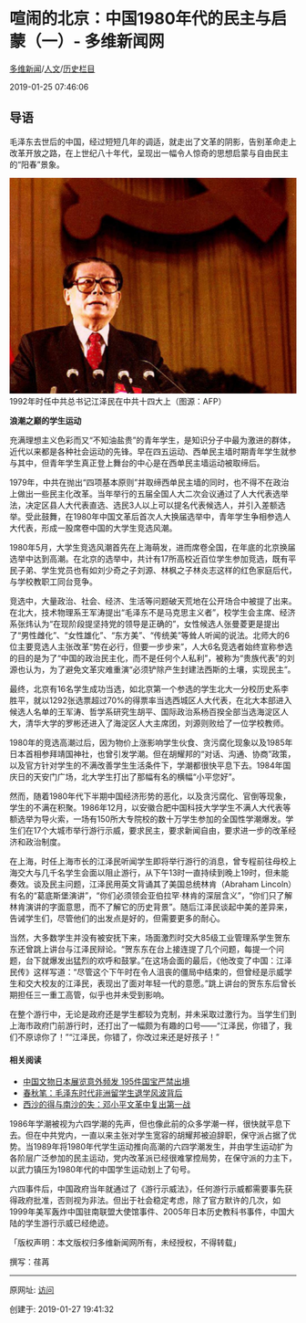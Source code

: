 # 喧闹的北京：中国1980年代的民主与启蒙（一）- 多维新闻网

[多维新闻](http://www.dwnews.com/)/[人文](http://culture.dwnews.com/)/[历史栏目](http://culture.dwnews.com/history/)

2019-01-25 07:46:06

## 导语

毛泽东去世后的中国，经过短短几年的调适，就走出了文革的阴影，告别革命走上改革开放之路，在上世纪八十年代，呈现出一幅令人惊奇的思想启蒙与自由民主的“阳春”景象。

![图20190127-1江泽民](图20190127-1江泽民.jpg)
1992年时任中共总书记江泽民在中共十四大上（图源：AFP）

**浪潮之巅的学生运动**  

充满理想主义色彩而又“不知油盐贵”的青年学生，是知识分子中最为激进的群体，近代以来都是各种社会运动的先锋。早在四五运动、西单民主墙时期青年学生就参与其中，但青年学生真正登上舞台的中心是在西单民主墙运动被取缔后。  

1979年，中共在抛出“四项基本原则”并取缔西单民主墙的同时，也不得不在政治上做出一些民主化改革。当年举行的五届全国人大二次会议通过了人大代表选举法，决定区县人大代表直选、选民3人以上可以提名代表候选人，并引入差额选举。受此鼓舞，在1980年中国文革后首次人大换届选举中，青年学生争相参选人大代表，形成一股席卷中国的大学生竞选风潮。  

1980年5月，大学生竞选风潮首先在上海萌发，进而席卷全国，在年底的北京换届选举中达到高潮。在北京的选举中，共计有17所高校近百位学生参加竞选，既有平民子弟、学生党员也有如刘少奇之子刘源、林枫之子林炎志这样的红色家庭后代，与学校教职工同台竞争。  

竞选中，大量政治、社会、经济、生活等问题破天荒地在公开场合中被提了出来。在北大，技术物理系王军涛提出“毛泽东不是马克思主义者”，校学生会主席、经济系张炜认为“在现阶段提坚持党的领导是正确的”，女性候选人张曼菱更是提出了“男性雌化”、“女性雄化”、“东方美”、“传统美”等耸人听闻的说法。北师大的6位主要竞选人主张改革“势在必行，但要一步步来”，人大6名竞选者始终宣称参选的目的是为了“中国的政治民主化，而不是任何个人私利”，被称为“贵族代表”的刘源也认为，为了避免文革灾难重演“必须铲除产生封建法西斯的土壤，实现民主”。  

最终，北京有16名学生成功当选，如北京第一个参选的学生北大一分校历史系李胜平，就以1292张选票超过70%的得票率当选西城区人大代表，在北大本部进入候选人名单的王军涛、哲学系研究生胡平、国际政治系杨百揆全部当选海淀区人大，清华大学的罗彬还进入了海淀区人大主席团，刘源则败给了一位学校教师。  

1980年的竞选高潮过后，因为物价上涨影响学生伙食、贪污腐化现象以及1985年日本首相参拜靖国神社，也曾引发学潮。但在胡耀邦的“对话、沟通、协商”政策，以及官方针对学生的不满改善学生生活条件下，学潮都很快平息下去。1984年国庆日的天安门广场，北大学生打出了那幅有名的横幅“小平您好”。  

然而，随着1980年代下半期中国经济形势的恶化，以及贪污腐化、官倒等现象，学生的不满在积聚。1986年12月，以安徽合肥中国科技大学学生不满人大代表等额选举为导火索，一场有150所大专院校的数十万学生参加的全国性学潮爆发。学生们在17个大城市举行游行示威，要求民主，要求新闻自由，要求进一步的改革经济和政治制度。  

在上海，时任上海市长的江泽民听闻学生即将举行游行的消息，曾专程前往母校上海交大与几千名学生会面以阻止游行，从下午13时一直持续到晚上19时，但未能奏效。谈及民主问题，江泽民用英文背诵其了美国总统林肯（Abraham Lincoln）有名的“葛底斯堡演讲”，“你们必须领会亚伯拉罕·林肯的深层含义”，“你们只了解林肯演讲的字面意思，而不了解它的历史背景”。随后江泽民谈起中美的差异来，告诫学生们，尽管他们的出发点是好的，但需要更多的耐心。  

当然，大多数学生并没有被安抚下来，场面激烈时交大85级工业管理系学生贺东东还曾跳上讲台与江泽民辩论。“贺东东在台上接连提了几个问题，每提一个问题，台下就爆发出猛烈的欢呼和鼓掌。”在这场会面的最后，《他改变了中国：江泽民传》这样写道：“尽管这个下午时在令人沮丧的僵局中结束的，但曾经是示威学生和交大校友的江泽民，表现出了面对年轻一代的意愿。”跳上讲台的贺东东后曾长期担任三一重工高管，似乎也并未受到影响。  

在整个游行中，无论是政府还是学生都较为克制，并未采取过激行为。当学生们到上海市政府门前游行时，还打出了一幅颇为有趣的口号——“江泽民，你错了，我们不原谅你了！”“江泽民，你错了，你改过来还是好孩子！”

#### 相关阅读

- [中国文物日本展览意外频发 195件国宝严禁出境](http://culture.dwnews.com/history/news/2019-01-15/60112400.html)
- [春秋笔：毛泽东时代非洲留学生退学风波背后](http://culture.dwnews.com/history/news/2019-01-18/60113383.html)
- [西沙的得与南沙的失：邓小平文革中复出第一战](http://culture.dwnews.com/history/news/2019-01-22/60113952.html)

1986年学潮被视为六四学潮的先声，但也像此前的众多学潮一样，很快就平息下去。但在中共党内，一直以来主张对学生宽容的胡耀邦被迫辞职，保守派占据了优势。当1989年将1980年代学生运动推向高潮的六四学潮发生，并由学生运动扩为各阶层广泛参加的民主运动，党内改革派已经很难掌控局势，在保守派的力主下，以武力镇压为1980年代的中国学生运动划上了句号。  

六四事件后，中国政府当年就通过了《游行示威法》，任何游行示威都需要事先获得政府批准，否则视为非法。但出于社会稳定考虑，除了官方默许的几次，如1999年美军轰炸中国驻南联盟大使馆事件、2005年日本历史教科书事件，中国大陆的学生游行示威已经绝迹。

「版权声明：本文版权归多维新闻网所有，未经授权，不得转载」

撰写：荏苒

------

原网址: [访问](http://culture.dwnews.com/history/news/2019-01-25/60114854.html)

创建于: 2019-01-27 19:41:32


